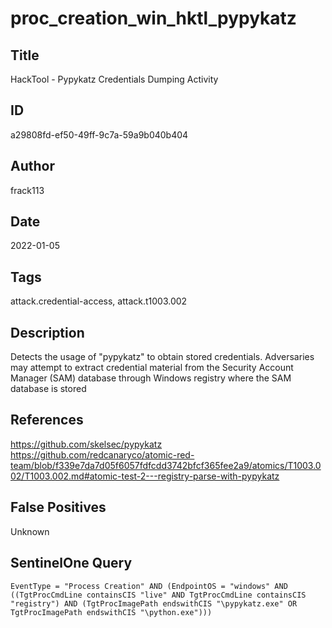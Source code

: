 # proc_creation_win_hktl_pypykatz

## Title
HackTool - Pypykatz Credentials Dumping Activity

## ID
a29808fd-ef50-49ff-9c7a-59a9b040b404

## Author
frack113

## Date
2022-01-05

## Tags
attack.credential-access, attack.t1003.002

## Description
Detects the usage of "pypykatz" to obtain stored credentials. Adversaries may attempt to extract credential material from the Security Account Manager (SAM) database through Windows registry where the SAM database is stored

## References
https://github.com/skelsec/pypykatz
https://github.com/redcanaryco/atomic-red-team/blob/f339e7da7d05f6057fdfcdd3742bfcf365fee2a9/atomics/T1003.002/T1003.002.md#atomic-test-2---registry-parse-with-pypykatz

## False Positives
Unknown

## SentinelOne Query
```
EventType = "Process Creation" AND (EndpointOS = "windows" AND ((TgtProcCmdLine containsCIS "live" AND TgtProcCmdLine containsCIS "registry") AND (TgtProcImagePath endswithCIS "\pypykatz.exe" OR TgtProcImagePath endswithCIS "\python.exe")))

```